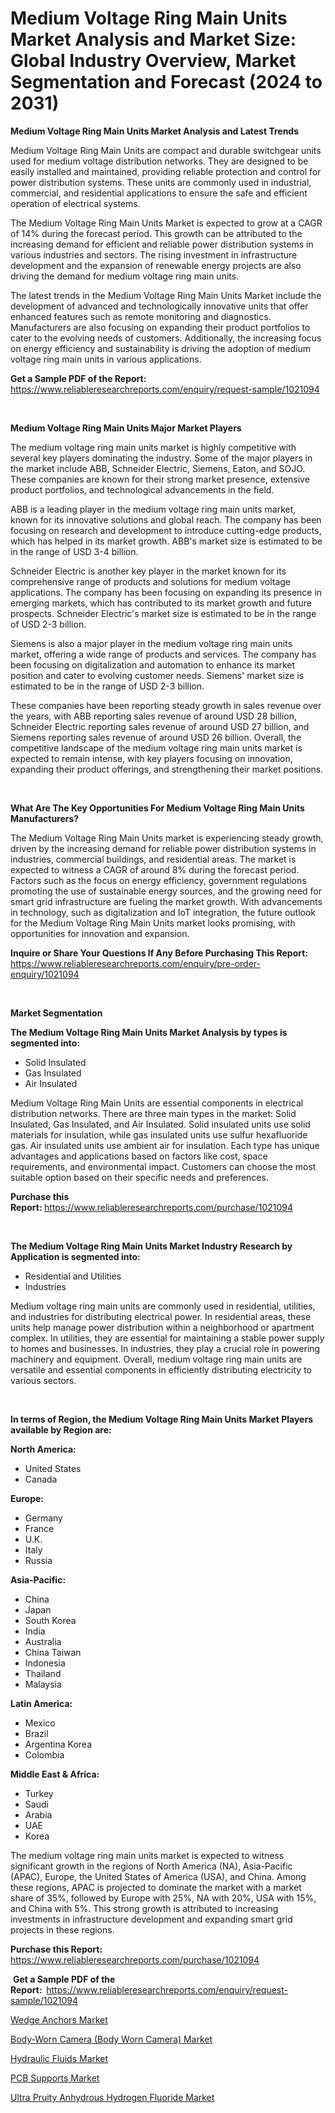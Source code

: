 <p><h1>Medium Voltage Ring Main Units Market Analysis and Market Size: Global Industry Overview, Market Segmentation and Forecast (2024 to 2031)</h1></p><p><strong>Medium Voltage Ring Main Units Market Analysis and Latest Trends</strong></p>
<p><p>Medium Voltage Ring Main Units are compact and durable switchgear units used for medium voltage distribution networks. They are designed to be easily installed and maintained, providing reliable protection and control for power distribution systems. These units are commonly used in industrial, commercial, and residential applications to ensure the safe and efficient operation of electrical systems.</p><p>The Medium Voltage Ring Main Units Market is expected to grow at a CAGR of 14% during the forecast period. This growth can be attributed to the increasing demand for efficient and reliable power distribution systems in various industries and sectors. The rising investment in infrastructure development and the expansion of renewable energy projects are also driving the demand for medium voltage ring main units.</p><p>The latest trends in the Medium Voltage Ring Main Units Market include the development of advanced and technologically innovative units that offer enhanced features such as remote monitoring and diagnostics. Manufacturers are also focusing on expanding their product portfolios to cater to the evolving needs of customers. Additionally, the increasing focus on energy efficiency and sustainability is driving the adoption of medium voltage ring main units in various applications.</p></p>
<p><strong>Get a Sample PDF of the Report:&nbsp;</strong> <a href="https://www.reliableresearchreports.com/enquiry/request-sample/1021094">https://www.reliableresearchreports.com/enquiry/request-sample/1021094</a></p>
<p>&nbsp;</p>
<p><strong>Medium Voltage Ring Main Units Major Market Players</strong></p>
<p><p>The medium voltage ring main units market is highly competitive with several key players dominating the industry. Some of the major players in the market include ABB, Schneider Electric, Siemens, Eaton, and SOJO. These companies are known for their strong market presence, extensive product portfolios, and technological advancements in the field.</p><p>ABB is a leading player in the medium voltage ring main units market, known for its innovative solutions and global reach. The company has been focusing on research and development to introduce cutting-edge products, which has helped in its market growth. ABB's market size is estimated to be in the range of USD 3-4 billion.</p><p>Schneider Electric is another key player in the market known for its comprehensive range of products and solutions for medium voltage applications. The company has been focusing on expanding its presence in emerging markets, which has contributed to its market growth and future prospects. Schneider Electric's market size is estimated to be in the range of USD 2-3 billion.</p><p>Siemens is also a major player in the medium voltage ring main units market, offering a wide range of products and services. The company has been focusing on digitalization and automation to enhance its market position and cater to evolving customer needs. Siemens' market size is estimated to be in the range of USD 2-3 billion.</p><p>These companies have been reporting steady growth in sales revenue over the years, with ABB reporting sales revenue of around USD 28 billion, Schneider Electric reporting sales revenue of around USD 27 billion, and Siemens reporting sales revenue of around USD 26 billion. Overall, the competitive landscape of the medium voltage ring main units market is expected to remain intense, with key players focusing on innovation, expanding their product offerings, and strengthening their market positions.</p></p>
<p>&nbsp;</p>
<p><strong>What Are The Key Opportunities For Medium Voltage Ring Main Units Manufacturers?</strong></p>
<p><p>The Medium Voltage Ring Main Units market is experiencing steady growth, driven by the increasing demand for reliable power distribution systems in industries, commercial buildings, and residential areas. The market is expected to witness a CAGR of around 8% during the forecast period. Factors such as the focus on energy efficiency, government regulations promoting the use of sustainable energy sources, and the growing need for smart grid infrastructure are fueling the market growth. With advancements in technology, such as digitalization and IoT integration, the future outlook for the Medium Voltage Ring Main Units market looks promising, with opportunities for innovation and expansion.</p></p>
<p><strong>Inquire or Share Your Questions If Any Before Purchasing This Report:</strong> <a href="https://www.reliableresearchreports.com/enquiry/pre-order-enquiry/1021094">https://www.reliableresearchreports.com/enquiry/pre-order-enquiry/1021094</a></p>
<p>&nbsp;</p>
<p><strong>Market Segmentation</strong></p>
<p><strong>The Medium Voltage Ring Main Units Market Analysis by types is segmented into:</strong></p>
<p><ul><li>Solid Insulated</li><li>Gas Insulated</li><li>Air Insulated</li></ul></p>
<p><p>Medium Voltage Ring Main Units are essential components in electrical distribution networks. There are three main types in the market: Solid Insulated, Gas Insulated, and Air Insulated. Solid insulated units use solid materials for insulation, while gas insulated units use sulfur hexafluoride gas. Air insulated units use ambient air for insulation. Each type has unique advantages and applications based on factors like cost, space requirements, and environmental impact. Customers can choose the most suitable option based on their specific needs and preferences.</p></p>
<p><strong>Purchase this Report:&nbsp;</strong><a href="https://www.reliableresearchreports.com/purchase/1021094">https://www.reliableresearchreports.com/purchase/1021094</a></p>
<p>&nbsp;</p>
<p><strong>The Medium Voltage Ring Main Units Market Industry Research by Application is segmented into:</strong></p>
<p><ul><li>Residential and Utilities</li><li>Industries</li></ul></p>
<p><p>Medium voltage ring main units are commonly used in residential, utilities, and industries for distributing electrical power. In residential areas, these units help manage power distribution within a neighborhood or apartment complex. In utilities, they are essential for maintaining a stable power supply to homes and businesses. In industries, they play a crucial role in powering machinery and equipment. Overall, medium voltage ring main units are versatile and essential components in efficiently distributing electricity to various sectors.</p></p>
<p>&nbsp;</p>
<p><strong>In terms of Region, the Medium Voltage Ring Main Units Market Players available by Region are:</strong></p>
<p>
    <p> <strong> North America: </strong>
        <ul>
            <li>United States</li>
            <li>Canada</li>
        </ul>
        </p> 
    <p> <strong> Europe: </strong>
        <ul>
            <li>Germany</li>
            <li>France</li>
            <li>U.K.</li>
            <li>Italy</li>
            <li>Russia</li>
        </ul>
        </p> 
    <p> <strong> Asia-Pacific: </strong>
        <ul>
            <li>China</li>
            <li>Japan</li>
            <li>South Korea</li>
            <li>India</li>
            <li>Australia</li>
            <li>China Taiwan</li>
            <li>Indonesia</li>
            <li>Thailand</li>
            <li>Malaysia</li>
        </ul>
        </p> 
    <p> <strong> Latin America: </strong>
        <ul>
            <li>Mexico</li>
            <li>Brazil</li>
            <li>Argentina Korea</li>
            <li>Colombia</li>
        </ul>
        </p> 
    <p> <strong> Middle East & Africa: </strong>
        <ul>
            <li>Turkey</li>
            <li>Saudi</li>
            <li>Arabia</li>
            <li>UAE</li>
            <li>Korea</li>
        </ul>
    </p>
    </p>
<p><p>The medium voltage ring main units market is expected to witness significant growth in the regions of North America (NA), Asia-Pacific (APAC), Europe, the United States of America (USA), and China. Among these regions, APAC is projected to dominate the market with a market share of 35%, followed by Europe with 25%, NA with 20%, USA with 15%, and China with 5%. This strong growth is attributed to increasing investments in infrastructure development and expanding smart grid projects in these regions.</p></p>
<p><strong>Purchase this Report: </strong><a href="https://www.reliableresearchreports.com/purchase/1021094">https://www.reliableresearchreports.com/purchase/1021094</a></p>
<p>&nbsp;<strong>Get a Sample PDF of the Report:&nbsp;&nbsp;</strong><a href="https://www.reliableresearchreports.com/enquiry/request-sample/1021094">https://www.reliableresearchreports.com/enquiry/request-sample/1021094</a></p>
<p><strong></strong></p>
<p><p><a href="https://medium.com/@madelynhowe_34212/wedge-anchors-market-size-and-market-trends-complete-industry-overview-2024-to-2031-5bb8c0d6f425">Wedge Anchors Market</a></p><p><a href="https://github.com/beatblasta/Market-Research-Report-List-1/blob/main/body-worn-camera-body-worn-camera-market.md">Body-Worn Camera (Body Worn Camera) Market</a></p><p><a href="https://github.com/shotows/Market-Research-Report-List-1/blob/main/hydraulic-fluids-market.md">Hydraulic Fluids Market</a></p><p><a href="https://medium.com/@madelynhowe_34212/pcb-supports-market-size-and-market-trends-complete-industry-overview-2024-to-2031-db3d40a39e77">PCB Supports Market</a></p><p><a href="https://issuu.com/reportprime-2/docs/ultra-pruity-anhydrous-hydrogen-fluoride-market-si">Ultra Pruity Anhydrous Hydrogen Fluoride Market</a></p></p>